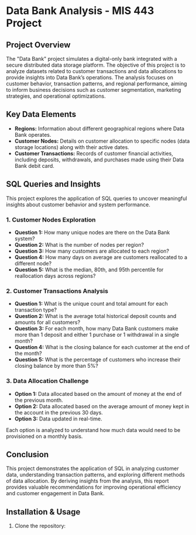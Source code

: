 # Data Bank Analysis - MIS 443 Project

## Project Overview
The "Data Bank" project simulates a digital-only bank integrated with a secure distributed data storage platform. The objective of this project is to analyze datasets related to customer transactions and data allocations to provide insights into Data Bank’s operations. The analysis focuses on customer behavior, transaction patterns, and regional performance, aiming to inform business decisions such as customer segmentation, marketing strategies, and operational optimizations.

## Key Data Elements
- **Regions:** Information about different geographical regions where Data Bank operates.
- **Customer Nodes:** Details on customer allocation to specific nodes (data storage locations) along with their active dates.
- **Customer Transactions:** Records of customer financial activities, including deposits, withdrawals, and purchases made using their Data Bank debit card.

## SQL Queries and Insights
This project explores the application of SQL queries to uncover meaningful insights about customer behavior and system performance.

### 1. Customer Nodes Exploration
- **Question 1:** How many unique nodes are there on the Data Bank system?
- **Question 2:** What is the number of nodes per region?
- **Question 3:** How many customers are allocated to each region?
- **Question 4:** How many days on average are customers reallocated to a different node?
- **Question 5:** What is the median, 80th, and 95th percentile for reallocation days across regions?

### 2. Customer Transactions Analysis
- **Question 1:** What is the unique count and total amount for each transaction type?
- **Question 2:** What is the average total historical deposit counts and amounts for all customers?
- **Question 3:** For each month, how many Data Bank customers make more than 1 deposit and either 1 purchase or 1 withdrawal in a single month?
- **Question 4:** What is the closing balance for each customer at the end of the month?
- **Question 5:** What is the percentage of customers who increase their closing balance by more than 5%?

### 3. Data Allocation Challenge
- **Option 1:** Data allocated based on the amount of money at the end of the previous month.
- **Option 2:** Data allocated based on the average amount of money kept in the account in the previous 30 days.
- **Option 3:** Data updated in real-time.

Each option is analyzed to understand how much data would need to be provisioned on a monthly basis.

## Conclusion
This project demonstrates the application of SQL in analyzing customer data, understanding transaction patterns, and exploring different methods of data allocation. By deriving insights from the analysis, this report provides valuable recommendations for improving operational efficiency and customer engagement in Data Bank.

## Installation & Usage
1. Clone the repository:
